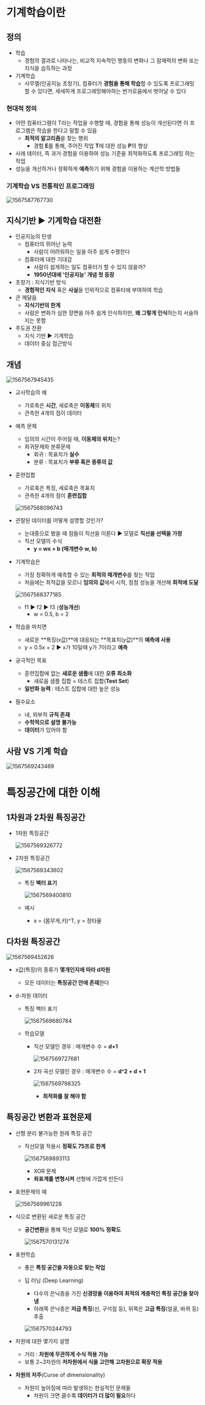 # 기계학습이란

## 정의

- 학습
  - 경험의 결과로 나타나는, 비교적 지속적인 행동의 변화나 그 잠재력의 변화 또는 지식을 습득하는 과정
- 기계학습
  - 사무엘(인공지능 초창기), 컴퓨터가 **경험을 통해 학습**할 수 있도록 프로그래밍할 수 있다면, 세세하게 프로그래밍해야하는 번거로움에서 벗어날 수 있다

### 현대적 정의

- 어떤 컴퓨터그램이 T라는 작업을 수행할 때, 
  경험을 통해 성능이 개선된다면 이 프로그램은 학습을 한다고 말할 수 있음
  - **최적의 알고리즘**을 찾는 행위
    - 경험 **E**를 통해, 주어진 작업 **T**에 대한 성능 **P**의 향상
- 사례 데이터, 즉 과거 경험을 이용하여 성능 기준을 최적화하도록 프로그래밍 하는 작업
- 성능을 개선하거나 정확하게 **예측**하기 위해 경험을 이용하는 계산학 방법들

### 기계학습 VS 전통적인 프로그래밍

![1567587767730](../../typora_images/1567587767730.png)

## 지식기반 :arrow_forward: 기계학습 대전환

- 인공지능의 탄생
  - 컴퓨터의 뛰어난 능력
    - 사람이 어려워하는 일을 아주 쉽게 수행한다
  - 컴퓨터에 대한 기대감
    - 사람이 쉽게하는 일도 컴퓨터가 할 수 있지 않을까?
    - **1950년대에 '인공지능' 개념 첫 등장**
- 초창기 : 지식기반 방식
  - **경험적인 지식** 혹은 **사실**을 인위적으로 컴퓨터에 부여하여 학습
- 큰 깨달음
  - **지식기반의 한계**
  - 사람은 변화가 심한 장면을 아주 쉽게 인식하지만, **왜 그렇게 인식**하는지 서술하지는 못함
- 주도권 전환
  - 지식 기반 :arrow_forward: 기계학습
  - 데이터 중심 접근방식

## 개념

![1567567945435](../../typora_images/1567567945435.png)

- 교사학습의 예

  - 가로축은 **시간**, 세로축은 **이동체**의 위치
  - 관측한 4개의 점이 데이터

- 예측 문제

  - 임의의 시간이 주어질 때, **이동체의 위치**는?
  - 회귀문제와 분류문제
    - 회귀 : 목표치가 **실수**
    - 분류 : 목표치가 **부류 혹은 종류의 값**

- 훈련집합

  - 가로축은 특징, 세로축은 목표치 
  - 관측한 4개의 점이 **훈련집합**

  ![1567568096743](../../typora_images/1567568096743.png)

- 관찰된 데이터를 어떻게 설명할 것인가?

  - 눈대중으로 봤을 때 점들이 직선을 이룬다 :arrow_forward: 모델로 **직선을 선택을 가정**
  - 직선 모델의 수식
    - **y = wx + b (매개변수 w, b)**

- 기계학습은

  - 가장 정확하게 예측할 수 있는 **최적의 매개변수**를 찾는 작업
  - 처음에는 최적값을 모르니 **임의의 값**에서 시작, 점점 성능을 개선해 **최적에 도달**

  ![1567568377185](../../typora_images/1567568377185.png)

  - f1 :arrow_forward: f2 :arrow_forward: f3 (**성능개선**)
    - w = 0.5, b = 2

- 학습을 마치면

  - 새로운 **특징(x값)**에 대응되는 **목표치(y값)**의 **예측에 사용**
  - y = 0.5x + 2 :arrow_forward: x가 10일때 y가 7이라고 **예측**

- 궁극적인 목표

  - 훈련집합에 없는 **새로운 샘플**에 대한 **오류 최소화**
    - 새로움 샘플 집합 = 테스트 집합(**Test Set**)
  - **일반화 능력** : 테스트 집합에 대한 높은 성능

- 필수요소

  - 내, 외부적 **규칙 존재**
  - **수학적으로 설명 불가능**
  - **데이터**가 있어야 함

## 사람 VS 기계 학습

![1567569243469](../../typora_images/1567569243469.png)

# 특징공간에 대한 이해

## 1차원과 2차원 특징공간

- 1차원 특징공간

  ![1567569326772](../../typora_images/1567569326772.png)

- 2차원 특징공간

  ![1567569343602](../../typora_images/1567569343602.png)

  - 특징 **벡터 표기**

    ![1567569400810](../../typora_images/1567569400810.png)

  - 예시

    - x = (몸무게,키)^T, y = 장타율

## 다차원 특징공간

![1567569452626](../../typora_images/1567569452626.png)

- x값(특징)의 종류가 **몇개인지에 따라 d차원**
  - 모든 데이터는 **특징공간 안에 존재**한다

- d-차원 데이터

  - 특징 벡터 표기

    ![1567569680784](../../typora_images/1567569680784.png)

  - 학습모델

    - 직선 모델인 경우 : 매개변수 수 = **d+1**

      ![1567569727681](../../typora_images/1567569727681.png)

    - 2차 곡선 모델인 경우 : 매개변수 수 = **d^2 + d + 1**

      ![1567569798325](../../typora_images/1567569798325.png)

      - **최적화를 잘 해야 함**

## 특징공간 변환과 표현문제

- 선형 분리 불가능한 원래 특징 공간

  - 직선모델 적용시 **정확도 75프로 한계**

    ![1567569893113](../../typora_images/1567569893113.png)

    - XOR 문제
    - **좌표계를 변형시켜** 선형에 가깝게 만든다

- 표현문제의 예

  ![1567569961228](../../typora_images/1567569961228.png)

- 식으로 변환된 새로운 특징 공간

  - **공간변환**을 통해 직선 모델로 **100% 정확도**

    ![1567570131274](../../typora_images/1567570131274.png)

- 표현학습

  - 좋은 **특징 공간을 자동으로 찾는 작업**

  - 딥 러닝 (Deep Learning)

    - 다수의 은닉층을 가진 **신경망을 이용하여 최적의 계층적인 특징 공간을 찾아냄**
    - 아래쪽 은닉층은 **저급 특징**(선, 구석점 등), 위쪽은 **고급 특징**(얼굴, 바퀴 등) 추출

    ![1567570244793](../../typora_images/1567570244793.png)



- 차원에 대한 몇가지 설명
  - 거리 : **차원에 무관하게 수식 적용 가능**
  - 보통 2~3차원의 **저차원에서 식을 고안해 고차원으로 확장 적용**
- **차원의 저주**(Curse of dimensionality)
  - 차원이 높아짐에 따라 발생하는 현실적인 문제들
    - 차원이 크면 클수록 **데이터가 더 많이 필요**하다

